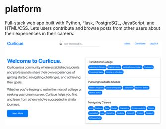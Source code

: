 # platform

Full-stack web app built with Python, Flask, PostgreSQL, JavaScript, and HTML/CSS. Lets users contribute and browse posts from other users about their experiences in their careers. 

![Preview](static/preview.png "Preview")
